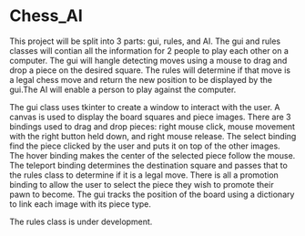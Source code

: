 # Chess_AI
This project will be split into 3 parts: gui, rules, and AI. The gui and rules classes will contian all the information for 2 people to play each other on a computer. The gui will hangle detecting moves using a mouse to drag and drop a piece on the desired square. The rules will determine if that move is a legal chess move and return the new position to be displayed by the gui.The AI will enable a person to play against the computer.

The gui class uses tkinter to create a window to interact with the user. A canvas is used to display the board squares and piece images. There are 3 bindings used to drag and drop pieces: right mouse click, mouse movement with the right button held down, and right mouse release. The select binding find the piece clicked by the user and puts it on top of the other images. The hover binding makes the center of the selected piece follow the mouse. The teleport binding determines the destination square and passes that to the rules class to determine if it is a legal move. There is all a promotion binding to allow the user to select the piece they wish to promote their pawn to become. The gui tracks the position of the board using a dictionary to link each image with its piece type.

The rules class is under development.
